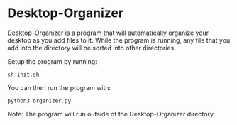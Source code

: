 # Desktop-Organizer

Desktop-Organizer is a program that will automatically organize your desktop as you add files to it. While the program is running, any file that you add into the directory will be sorted into other directories.

Setup the program by running:

    sh init.sh

You can then run the program with:

    python3 organizer.py

Note: The program will run outside of the Desktop-Organizer directory.
